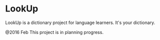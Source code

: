 # LookUp
LookUp is a dictionary project for language learners. It's your dictionary. 

@2016 Feb This project is in planning progress. 
